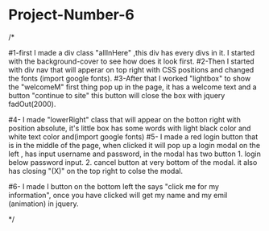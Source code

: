 # Project-Number-6

/*

#1-first I made a div class "allInHere" ,this div has every divs in it. I started with the background-cover to see how does it look first. #2-Then I started with div nav that will apperar on top right with CSS positions and changed the fonts (import google fonts).
#3-After that I worked "lightbox" to show the "welcomeM" first thing pop up in the page, it has a welcome text and a button "continue to site" this button will close the box with jquery fadOut(2000).

#4- I made "lowerRight" class that will appear on the botton right with position absolute, it's little box has some words with light black color and white text color and(import google fonts) 
#5- I made a red login button that is in the middle of the page, when clicked it will pop up a login modal on the left , has input username and password, in the modal has two button 1. login below password input. 2. cancel button at very bottom of the modal. it also has closing "(X)" on the top right to colse the modal.

#6- I made I button on the bottom left the says "click me for my information", once you have clicked will get my name and my emil (animation) in jquery.


*/
